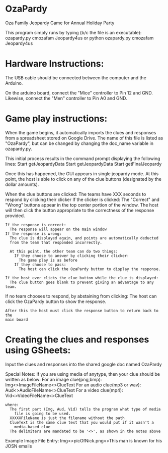 OzaPardy
========
Oza Family Jeopardy Game for Annual Holiday Party

This program simply runs by typing (b/c the file is an executable): 
     ozapardy.py cmozafam Jeopardy4us
  or python ozapardy.py cmozafam Jeopardy4us
  

Hardware Instructions:
==========================================================================
The USB cable should be connected between the computer and the Arduino. 

On the arduino board, connect the "Mice" controller to Pin 12 and GND.  
Likewise, connect the "Men" controller to Pin A0 and GND.

Game play instructions:
==========================================================================
When the game begins, it automatically imports the clues and responses
from a spreadsheet stored on Google Drive.  The name of this file is listed
as "OzaPardy", but can be changed by changing the doc_name variable in
ozapardy.py.

This initial process results in the command prompt displaying the following lines:
  Start getJeopardyData
  Start getJeopardyData
  Start getFinalJeopardy

Once this has happened, the GUI appears in single jeopardy mode. At this 
point, the host is able to click on any of the clue buttons (designated by
the dollar amounts). 

When the clue buttons are clicked:
  The teams have XXX seconds to respond by clicking their clicker
  If the clicker is clicked:
    The "Correct" and "Wrong" buttons appear in the top center portion of 
    the window.  The host will then click the button appropriate to the 
    correctness of the response provided.

    If the response is correct:
      The response will appear on the main window
    If the response is wrong:
      The clue is displayed again, and points are automatically deducted
      from the team that responded incorrectly.

      At this point, the other team can do two things:
        If they choose to answer by clicking their clicker:
          The game play is as before
        If they choose to pass:
          The host can click the OzaPardy button to display the response.

    If the host ever clicks the clue button while the clue is displayed:
      The clue button goes blank to prevent giving an advantage to any team.

  If no team chooses to respond, by abstaining from clicking:
    The host can click the OzaPardy button to show the response.

    After this the host must click the response button to return back to the
    main board

Creating the clues and responses using GSheets:
===========================================================================
Input the clues and responses into the shared google doc named OzaPardy<year>

Special Notes:
   If you are using media of anytype, then your clue should be written as below:
     For an image clue(png,bmp):
       Img<>ImageFileName<>ClueText
     For an audio clue(mp3 or wav):
       Aud<>AudioFileName<>ClueText
     For a video clue(mp4):
       Vid<>VideoFileName<>ClueText

    where:
      The first part (Img, Aud, Vid) tells the program what type of media 
        file is going to be used.
      XXXXXFileName is just the filename without the path
      ClueText is the same clue text that you would put if it wasn't a 
        media-based clue
      The delimiters are mandated to be '<>', as shown in the notes above

  Example Image File Entry:
    Img<>picOfNick.png<>This man is known for his JOSN emails

